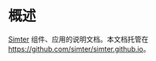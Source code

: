 # 概述

[Simter](https://github.com/simter) 组件、应用的说明文档。本文档托管在 <https://github.com/simter/simter.github.io>。